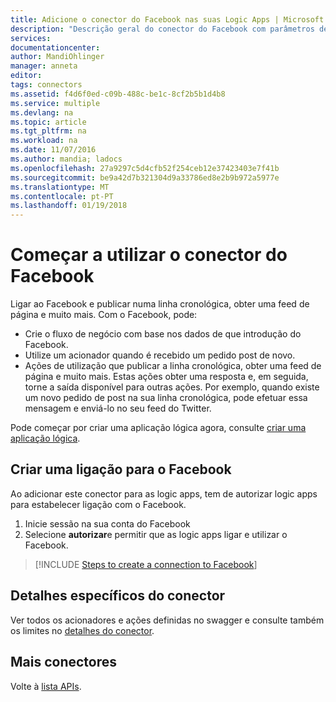 ```yaml
---
title: Adicione o conector do Facebook nas suas Logic Apps | Microsoft Docs
description: "Descrição geral do conector do Facebook com parâmetros de REST API"
services: 
documentationcenter: 
author: MandiOhlinger
manager: anneta
editor: 
tags: connectors
ms.assetid: f4d6f0ed-c09b-488c-be1c-8cf2b5b1d4b8
ms.service: multiple
ms.devlang: na
ms.topic: article
ms.tgt_pltfrm: na
ms.workload: na
ms.date: 11/07/2016
ms.author: mandia; ladocs
ms.openlocfilehash: 27a9297c5d4cfb52f254ceb12e37423403e7f41b
ms.sourcegitcommit: be9a42d7b321304d9a33786ed8e2b9b972a5977e
ms.translationtype: MT
ms.contentlocale: pt-PT
ms.lasthandoff: 01/19/2018
---
```

# <a name="get-started-with-the-facebook-connector"></a>Começar a utilizar o conector do Facebook
Ligar ao Facebook e publicar numa linha cronológica, obter uma feed de página e muito mais. Com o Facebook, pode:

* Crie o fluxo de negócio com base nos dados de que introdução do Facebook. 
* Utilize um acionador quando é recebido um pedido post de novo.
* Ações de utilização que publicar a linha cronológica, obter uma feed de página e muito mais. Estas ações obter uma resposta e, em seguida, torne a saída disponível para outras ações. Por exemplo, quando existe um novo pedido de post na sua linha cronológica, pode efetuar essa mensagem e enviá-lo no seu feed do Twitter. 

Pode começar por criar uma aplicação lógica agora, consulte [criar uma aplicação lógica](../logic-apps/quickstart-create-first-logic-app-workflow.md).

## <a name="create-a-connection-to-facebook"></a>Criar uma ligação para o Facebook
Ao adicionar este conector para as logic apps, tem de autorizar logic apps para estabelecer ligação com o Facebook.

1. Inicie sessão na sua conta do Facebook
2. Selecione **autorizar**e permitir que as logic apps ligar e utilizar o Facebook. 

> [!INCLUDE [Steps to create a connection to Facebook](../../includes/connectors-create-api-facebook.md)]
> 


## <a name="connector-specific-details"></a>Detalhes específicos do conector

Ver todos os acionadores e ações definidas no swagger e consulte também os limites no [detalhes do conector](/connectors/facebook/).

## <a name="more-connectors"></a>Mais conectores
Volte à [lista APIs](apis-list.md).